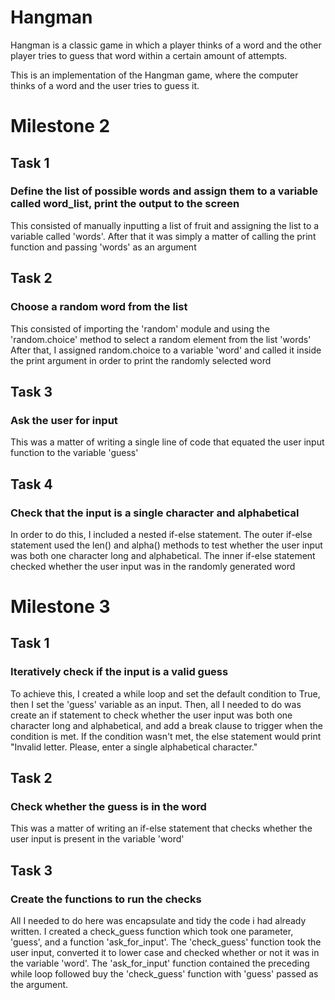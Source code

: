 # Hangman
Hangman is a classic game in which a player thinks of a word and the other player tries to guess that word within a certain amount of attempts.

This is an implementation of the Hangman game, where the computer thinks of a word and the user tries to guess it.
# Milestone 2 
## Task 1
### Define the list of possible words and assign them to a variable called word_list, print the output to the screen
This consisted of manually inputting a list of fruit and assigning the list to a variable called 'words'.
After that it was simply a matter of calling the print function and passing 'words' as an argument

## Task 2
### Choose a random word from the list
This consisted of importing the 'random' module and using the 'random.choice' method to select a random element from the list 'words'
After that, I assigned random.choice to a variable 'word' and called it inside the print argument in order to print the randomly selected word

## Task 3
### Ask the user for input
This was a matter of writing a single line of code that equated the user input function to the variable 'guess'

## Task 4
### Check that the input is a single character and alphabetical
In order to do this, I included a nested if-else statement. The outer if-else statement used the len() and alpha() methods to test whether the user input was both one character long and alphabetical.
The inner if-else statement checked whether the user input was in the randomly generated word

# Milestone 3

## Task 1
### Iteratively check if the input is a valid guess
To achieve this, I created a while loop and set the default condition to True, then I set the 'guess' variable as an input.
Then, all I needed to do was create an if statement to check whether the user input was both one character long and alphabetical, and add a break clause to trigger when the condition is met.
If the condition wasn't met, the else statement would print "Invalid letter. Please, enter a single alphabetical character."

## Task 2
### Check whether the guess is in the word
This was a matter of writing an if-else statement that checks whether the user input is present in the variable 'word'

## Task 3
### Create the functions to run the checks
All I needed to do here was encapsulate and tidy the code i had already written. I created a check_guess function which took one parameter, 'guess', and a function 'ask_for_input'.
The 'check_guess' function took the user input, converted it to lower case and checked whether or not it was in the variable 'word'.
The 'ask_for_input' function contained the preceding while loop followed buy the 'check_guess' function with 'guess' passed as the argument.

